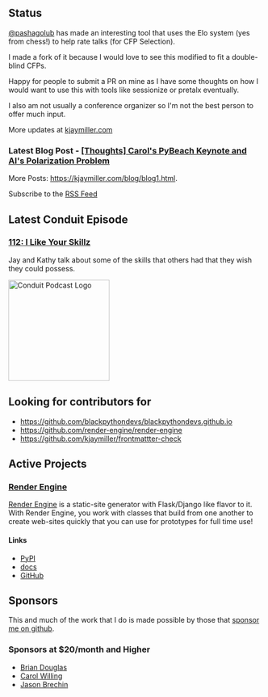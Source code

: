 ## Status

<p><a href="https://kjaymiller.com/@PavloGolub@fosstodon.org">@pashagolub</a> has made an interesting tool that uses the Elo system (yes from chess!) to help rate talks (for CFP Selection).</p>

<p>I made a fork of it because I would love to see this modified to fit a double-blind CFPs.</p>

<p>Happy for people to submit a PR on mine as I have some thoughts on how I would want to use this with tools like sessionize or pretalx eventually.</p>

<p>I also am not usually a conference organizer so I'm not the best person to offer much input.</p>

More updates at [kjaymiller.com](https://kjaymiller.com/microblog/microblog)

### Latest Blog Post - [[Thoughts] Carol's PyBeach Keynote and AI's Polarization Problem](https://kjaymiller.com/blog/carols-pybeach-keynote-and-ai-internet-polarization-problem.html)

More Posts: <https://kjaymiller.com/blog/blog1.html>.

Subscribe to the [RSS Feed](https://kjaymiller.com/allposts.rss)

## Latest Conduit Episode

### [112: I Like Your Skillz](http://relay.fm/conduit/112)

Jay and Kathy talk about some of the skills that others had that they wish they could possess.

<img src="https://kjaymiller.s3-us-west-2.amazonaws.com/images/conduit_artwork.png" height="200" width="200" alt="Conduit Podcast Logo"/>

## Looking for contributors for

- <https://github.com/blackpythondevs/blackpythondevs.github.io>
- <https://github.com/render-engine/render-engine>
- <https://github.com/kjaymiller/frontmattter-check>

## Active Projects

### [Render Engine]

[Render Engine] is a static-site generator with Flask/Django like flavor to it.
With Render Engine, you work with classes that build from one another to create
web-sites quickly that you can use for prototypes for full time use!

#### Links

- [PyPI](https://pypi.org/project/render-engine)
- [docs](https://render-engine.readthedocs.io)
- [GitHub](https://github.com/kjaymiller/render_engine)

## Sponsors

This and much of the work that I do is made possible by those that [sponsor me
on github](https://github.com/sponsors/kjaymiller).

### Sponsors at $20/month and Higher

- [Brian Douglas](https://github.com/bdougie)
- [Carol Willing](https://github.com/willingc)
- [Jason Brechin](https://github.com/brechin)

[Render Engine]: https://render-engine.readthedocs.io